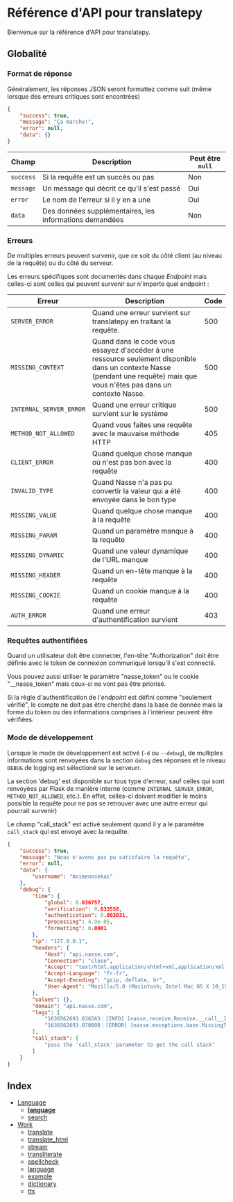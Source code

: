 
# Référence d'API pour translatepy

Bienvenue sur la référence d'API pour translatepy.

## Globalité

### Format de réponse

Généralement, les réponses JSON seront formattez comme suit (même lorsque des erreurs critiques sont encontrées)

```json
{
    "success": true,
    "message": "Ça marche!",
    "error": null,
    "data": {}
}
```

| Champ        | Description                                      | Peut être `null` |
| ------------ | ------------------------------------------------ | ---------------- |
| `success`    | Si la requête est un succès ou pas               | Non            |
| `message`    | Un message qui décrit ce qu'il s'est passé       | Oui             |
| `error`      | Le nom de l'erreur si il y en a une              | Oui             |
| `data`       | Des données supplémentaires, les informations demandées | Non            |

### Erreurs

De multiples erreurs peuvent survenir, que ce soit du côté client (au niveau de la requête) ou du côté du serveur.

Les erreurs spécifiques sont documentés dans chaque *Endpoint* mais celles-ci sont celles qui peuvent survenir sur n'importe quel endpoint :

| Erreur                      | Description                                                                                                     | Code  |
| --------------------------- | --------------------------------------------------------------------------------------------------------------- | ----- |
| `SERVER_ERROR`              | Quand une erreur survient sur translatepy en traitant la requête.                                                    | 500   |
| `MISSING_CONTEXT`           | Quand dans le code vous essayez d'accéder à une ressource seulement disponible dans un contexte Nasse (pendant une requête) mais que vous n'êtes pas dans un contexte Nasse.       | 500   |
| `INTERNAL_SERVER_ERROR`     | Quand une erreur critique survient sur le système                                                               | 500   |
| `METHOD_NOT_ALLOWED`        | Quand vous faites une requête avec le mauvaise méthode HTTP                                                     | 405   |
| `CLIENT_ERROR`              | Quand quelque chose manque où n'est pas bon avec la requête                                                     | 400   |
| `INVALID_TYPE`              | Quand Nasse n'a pas pu convertir la valeur qui a été envoyée dans le bon type                                   | 400   |
| `MISSING_VALUE`             | Quand quelque chose manque à la requête                                                                         | 400   |
| `MISSING_PARAM`             | Quand un paramètre manque à la requête                                                                          | 400   |
| `MISSING_DYNAMIC`           | Quand une valeur dynamique de l'URL manque                                                                      | 400   |
| `MISSING_HEADER`            | Quand un en-tête manque à la requête                                                                            | 400   |
| `MISSING_COOKIE`            | Quand un cookie manque à la requête                                                                             | 400   |
| `AUTH_ERROR`                | Quand une erreur d'authentification survient                                                                    | 403   |

### Requêtes authentifiées

Quand un utilisateur doit être connecter, l'en-tête "Authorization" doit être définie avec le token de connexion communiqué lorsqu'il s'est connecté.

Vous pouvez aussi utiliser le paramètre "nasse_token" ou le cookie "__nasse_token" mais ceux-ci ne vont pas être priorisé.

Si la règle d'authentification de l'*endpoint* est défini comme "seulement vérifié", le compte ne doit pas être cherché dans la base de donnée mais la forme du token ou des informations comprises à l'intérieur peuvent être vérifiées.

### Mode de développement

Lorsque le mode de développement est activé (`-d` ou `--debug`), de multiples informations sont renvoyées dans la section `debug` des réponses et le niveau `DEBUG` de logging est sélectioné sur le serveurr.

La section 'debug' est disponible sur tous type d'erreur, sauf celles qui sont renvoyées par Flask de manière interne (comme `INTERNAL_SERVER_ERROR`, `METHOD_NOT_ALLOWED`, etc.). En effet, celles-ci doivent modifier le moins possible la requête pour ne pas se retrouver avec une autre erreur qui pourrait survenir)

Le champ "call_stack" est activé seulement quand il y a le paramètre `call_stack` qui est envoyé avec la requête.

```json
{
    "success": true,
    "message": "Nous n'avons pas pu satisfaire la requête",
    "error": null,
    "data": {
        "username": "Animenosekai"
    },
    "debug": {
        "time": {
            "global": 0.036757,
            "verification": 0.033558,
            "authentication": 0.003031,
            "processing": 4.9e-05,
            "formatting": 0.0001
        },
        "ip": "127.0.0.1",
        "headers": {
            "Host": "api.nasse.com",
            "Connection": "close",
            "Accept": "text/html,application/xhtml+xml,application/xml;q=0.9,*/*;q=0.8",
            "Accept-Language": "fr-fr",
            "Accept-Encoding": "gzip, deflate, br",
            "User-Agent": "Mozilla/5.0 (Macintosh; Intel Mac OS X 10_15_6) AppleWebKit/605.1.15 (KHTML, like Gecko) Version/14.0.3 Safari/605.1.15"
        },
        "values": {},
        "domain": "api.nasse.com",
        "logs": [
            "1636562693.036563｜[INFO] [nasse.receive.Receive.__call__] → Incoming GET request to /account/name from 127.0.0.1",
            "1636562693.070008｜[ERROR] [nasse.exceptions.base.MissingToken.__init__] An authentication token is missing from the request"
        ],
        "call_stack": [
            "pass the 'call_stack' parameter to get the call stack"
        ]
    }
}
```

## Index

- [Language](./Sections/Language.md#language)
  - [__language__](./Sections/Language.md#language-1)
  - [search](./Sections/Language.md#search)
- [Work](./Sections/Work.md#work)
  - [translate](./Sections/Work.md#translate)
  - [translate_html](./Sections/Work.md#translatehtml)
  - [stream](./Sections/Work.md#stream)
  - [transliterate](./Sections/Work.md#transliterate)
  - [spellcheck](./Sections/Work.md#spellcheck)
  - [language](./Sections/Work.md#language-2)
  - [example](./Sections/Work.md#example)
  - [dictionary](./Sections/Work.md#dictionary)
  - [tts](./Sections/Work.md#tts)
